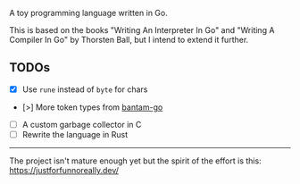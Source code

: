 A toy programming language written in Go.

This is based on the books "Writing An Interpreter In Go" and "Writing A Compiler In Go" by Thorsten Ball, but I intend to extend it further.

## TODOs

- [x] Use `rune` instead of `byte` for chars
- [>] More token types from [bantam-go](https://github.com/obzva/bantam-go)
- [ ] A custom garbage collector in C
- [ ] Rewrite the language in Rust

---

The project isn't mature enough yet but the spirit of the effort is this: https://justforfunnoreally.dev/
